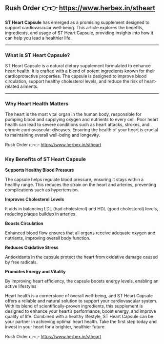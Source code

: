 <div class="markdown-heading" dir="auto">
<h2>Rush Order 👉👉&nbsp;<a href="https://www.herbex.in/stheart">https://www.herbex.in/stheart</a></h2>
<p><strong>ST Heart Capsule</strong>&nbsp;has emerged as a promising supplement designed to support cardiovascular well-being. This article explores the benefits, ingredients, and usage of ST Heart Capsule, providing insights into how it can help you lead a healthier life.</p>
<hr />
<h3><strong>What is ST Heart Capsule?</strong></h3>
<p>ST Heart Capsule is a natural dietary supplement formulated to enhance heart health. It is crafted with a blend of potent ingredients known for their cardioprotective properties. The capsule is designed to improve blood circulation, support healthy cholesterol levels, and reduce the risk of heart-related ailments.</p>
<hr />
<h3><strong>Why Heart Health Matters</strong></h3>
<p>The heart is the most vital organ in the human body, responsible for pumping blood and supplying oxygen and nutrients to every cell. Poor heart health can lead to severe conditions such as heart attacks, strokes, and chronic cardiovascular diseases. Ensuring the health of your heart is crucial to maintaining overall well-being and longevity.</p>
<p>Rush Order 👉👉&nbsp;<a href="https://www.herbex.in/stheart">https://www.herbex.in/stheart</a></p>
<h3><strong>Key Benefits of ST Heart Capsule</strong></h3>
<p><strong>Supports Healthy Blood Pressure</strong></p>
<p>The capsule helps regulate blood pressure, ensuring it stays within a healthy range. This reduces the strain on the heart and arteries, preventing complications such as hypertension.</p>
<p><strong>Improves Cholesterol Levels</strong></p>
<p>It aids in balancing LDL (bad cholesterol) and HDL (good cholesterol) levels, reducing plaque buildup in arteries.</p>
<p><strong>Boosts Circulation</strong></p>
<p>Enhanced blood flow ensures that all organs receive adequate oxygen and nutrients, improving overall body function.</p>
<p><strong>Reduces Oxidative Stress</strong></p>
<p>Antioxidants in the capsule protect the heart from oxidative damage caused by free radicals.</p>
<p><strong>Promotes Energy and Vitality</strong></p>
<p>By improving heart efficiency, the capsule boosts energy levels, enabling an active lifestyles</p>
<p>Heart health is a cornerstone of overall well-being, and ST Heart Capsule offers a reliable and natural solution to support your cardiovascular system. With its blend of scientifically-proven ingredients, this supplement is designed to enhance your heart&rsquo;s performance, boost energy, and improve quality of life. Combined with a healthy lifestyle, ST Heart Capsule can be your partner in achieving optimal heart health. Take the first step today and invest in your heart for a brighter, healthier future.</p>
<p>Rush Order 👉👉&nbsp;<a href="https://www.herbex.in/stheart">https://www.herbex.in/stheart</a></p>
</div>
